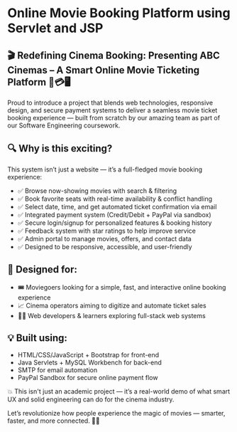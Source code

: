 # Online Movie Booking Platform using Servlet and JSP

## 🎬 Redefining Cinema Booking: Presenting ABC Cinemas – A Smart Online Movie Ticketing Platform 🍿💳🖥️

Proud to introduce a project that blends web technologies, responsive design, and secure payment systems to deliver a seamless movie ticket booking experience — built from scratch by our amazing team as part of our Software Engineering coursework.

## 🔍 Why is this exciting?

This system isn’t just a website — it’s a full-fledged movie booking experience:
- ✅ Browse now-showing movies with search & filtering
- ✅ Book favorite seats with real-time availability & conflict handling
- ✅ Select date, time, and get automated ticket confirmation via email
- ✅ Integrated payment system (Credit/Debit + PayPal via sandbox)
- ✅ Secure login/signup for personalized features & booking history
- ✅ Feedback system with star ratings to help improve service
- ✅ Admin portal to manage movies, offers, and contact data
- ✅ Designed to be responsive, accessible, and user-friendly

## 🧠 Designed for:

- 🎟️ Moviegoers looking for a simple, fast, and interactive online booking experience
- 📈 Cinema operators aiming to digitize and automate ticket sales
- 🧑‍💻 Web developers & learners exploring full-stack web systems

## 💡 Built using:

- HTML/CSS/JavaScript + Bootstrap for front-end
- Java Servlets + MySQL Workbench for back-end
- SMTP for email automation
- PayPal Sandbox for secure online payment flow

💥 This isn't just an academic project — it’s a real-world demo of what smart UX and solid engineering can do for the cinema industry.

Let’s revolutionize how people experience the magic of movies — smarter, faster, and more connected. 🎥✨
